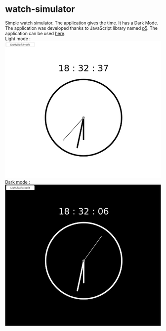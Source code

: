 # watch-simulator
Simple watch simulator. The application gives the time. It has a Dark Mode. The application was developed thanks to JavaScript library named [p5](https://p5js.org/). The application can be used [here](https://antoine-meyer.github.io/watch-simulator/).    
Light mode :     
![light_mode](https://github.com/antoine-meyer/watch-simulator/blob/main/img/example_two.png)   
Dark mode :    
![dark_mode](https://github.com/antoine-meyer/watch-simulator/blob/main/img/example_one.png)   
